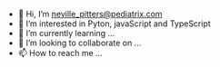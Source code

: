 - 👋 Hi, I’m neville_pitters@pediatrix.com
- 👀 I’m interested in Pyton, javaScript and TypeScript
- 🌱 I’m currently learning ...
- 💞️ I’m looking to collaborate on ...
- 📫 How to reach me ...

<!---
npitters/npitters is a ✨ special ✨ repository because its `README.md` (this file) appears on your GitHub profile.
You can click the Preview link to take a look at your changes.
--->
